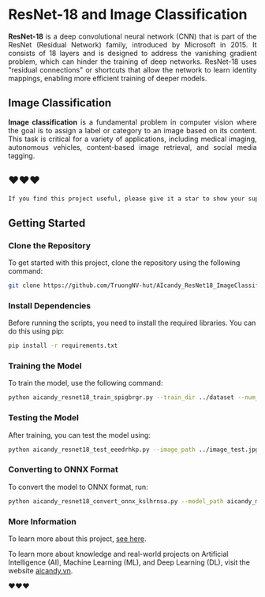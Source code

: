 # ResNet-18 and Image Classification

<p align="justify">
<strong>ResNet-18</strong> is a deep convolutional neural network (CNN) that is part of the ResNet (Residual Network) family, introduced by Microsoft in 2015. It consists of 18 layers and is designed to address the vanishing gradient problem, which can hinder the training of deep networks. ResNet-18 uses "residual connections" or shortcuts that allow the network to learn identity mappings, enabling more efficient training of deeper models.
</p>

## Image Classification
<p align="justify">
<strong>Image classification</strong> is a fundamental problem in computer vision where the goal is to assign a label or category to an image based on its content. This task is critical for a variety of applications, including medical imaging, autonomous vehicles, content-based image retrieval, and social media tagging.
</p>


## ❤️❤️❤️


```bash
If you find this project useful, please give it a star to show your support and help others discover it!
```

## Getting Started

### Clone the Repository

To get started with this project, clone the repository using the following command:

```bash
git clone https://github.com/TruongNV-hut/AIcandy_ResNet18_ImageClassification_hnxhkhii.git
```

### Install Dependencies
Before running the scripts, you need to install the required libraries. You can do this using pip:

```bash
pip install -r requirements.txt
```

### Training the Model

To train the model, use the following command:

```bash
python aicandy_resnet18_train_spigbrgr.py --train_dir ../dataset --num_epochs 10 --batch_size 32 --model_path aicandy_model_out_expntoop/aicandy_model_pth_vixylhua.pth
```

### Testing the Model

After training, you can test the model using:

```bash
python aicandy_resnet18_test_eeedrhkp.py --image_path ../image_test.jpg --model_path aicandy_model_out_expntoop/aicandy_model_pth_vixylhua.pth --label_path label.txt
```

### Converting to ONNX Format

To convert the model to ONNX format, run:

```bash
python aicandy_resnet18_convert_onnx_kslhrnsa.py --model_path aicandy_model_out_expntoop/aicandy_model_pth_vixylhua.pth --onnx_path aicandy_model_out_expntoop/aicandy_model_onnx_iihkdlns.onnx --num_classes 2
```

### More Information

To learn more about this project, [see here](https://aicandy.vn/ung-dung-mang-resnet-18-vao-phan-loai-hinh-anh).

To learn more about knowledge and real-world projects on Artificial Intelligence (AI), Machine Learning (ML), and Deep Learning (DL), visit the website [aicandy.vn](https://aicandy.vn/).

❤️❤️❤️




